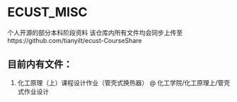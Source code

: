 # ECUST_MISC
个人开源的部分本科阶段资料
该仓库内所有文件均会同步上传至https://github.com/tianyilt/ecust-CourseShare
## 目前内有文件：
1. 化工原理（上）课程设计作业（管壳式换热器）
   @ 化工学院/化工原理上/管壳式作业设计
